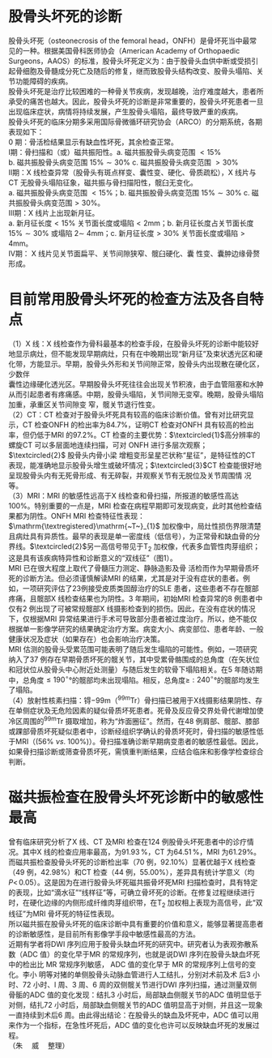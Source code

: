 # 股骨头坏死的诊断  
股骨头坏死（osteonecrosis of the femoral head，ONFH）是骨坏死当中最常见的一种。根据美国骨科医师协会（American Academy of Orthopaedic Surgeons，AAOS）的标准，股骨头坏死定义为：由于股骨头血供中断或受损引起骨细胞及骨髓成分死亡及随后的修复，继而致股骨头结构改变、股骨头塌陷、关节功能障碍的疾病。  
股骨头坏死是治疗比较困难的一种骨关节疾病，发现越晚，治疗难度越大，患者所承受的痛苦也越大。因此，股骨头坏死的诊断是非常重要的，股骨头坏死患者一旦出现临床症状，病情将持续发展，产生股骨头塌陷，最终导致严重的疾病。  
股骨头坏死的临床分期多采用国际骨微循环研究协会（ARCO）的分期系统，各期表现如下：  
0 期：骨活检结果显示有缺血性坏死，其余检查正常。  
Ⅰ期：骨扫描和（或）磁共振阳性。a.  磁共振股骨头病变范围 $<15\%$  
b.  磁共振股骨头病变范围 $15\%\sim30\%$ c.  磁共振股骨头病变范围 $>30\%$  
Ⅱ期：X 线检查异常（股骨头有斑点样变、囊性变、硬化、骨质疏松），X 线片与CT 无股骨头塌陷征象，磁共振与骨扫描阳性，髋臼无变化。  
a. 磁共振股骨头病变范围 $<15\%$；b.  磁共振股骨头病变范围   $15\%\sim30\%$ c. 磁共振股骨头病变范围$>30\%$。  
Ⅲ期：X 线片上出现新月征。  
a. 新月征长度$<15\%$ 关节面长度或塌陷$<2\mathrm{mm}$；b.   新月征长度占关节面长度 $15\%\sim30\%$  或塌陷 $2\sim$ $4\mathrm{mm}$；c. 新月征长度$>30\%$ 关节面长度或塌陷$>4\mathrm{{mm}}$。  
Ⅳ期： X  线片见关节面扁平、关节间隙狭窄、髋臼硬化、囊 性变、囊肿边缘骨赘形成。  
#  目前常用股骨头坏死的检查方法及各自特点  
（1）X 线：X 线检查作为骨科最基本的检查手段，在股骨头坏死的诊断中能较好地显示病灶，但不能发现早期病灶，只有在中晚期出现“新月征”及束状透光区和硬化带，方能显示。早期，股骨头外形和关节间隙正常，股骨头内出现散在硬化区，少数伴  
囊性边缘硬化透光区。早期股骨头坏死往往会出现关节积液，由于血管阻塞和水肿从而引起患者有疼痛感。中期，股骨头塌陷，关节间隙无变窄。晚期，股骨头塌陷加重，承重区关节间隙变 窄，髋关节退行性变。  
（2）CT：CT 检查对于股骨头坏死具有较高的临床诊断价值。曾有对比研究显示，CT 检查ONFH 的检出率为$84.7\%$，证明CT 检查对ONFH 具有较高的检出率，但仍低于MRI 的$97.2\%$。CT 检查的主要优势：$\textcircled{1}$高分辨率的螺旋CT 可以多层面地连续扫描，可对 ONFH  进行多层次观察； $\textcircled{2}$ 股骨头内骨小梁 增粗变形呈星芒状称“星征”，是特征性的CT 表现，能准确地显示股骨头增生或破坏情况；$\textcircled{3}$CT 检查能很好地呈现股骨头内有无死骨形成、有无碎裂，并观察关节有无脱位及关节周围情 况等。  
（3）MRI：MRI 的敏感性远高于X 线检查和骨扫描，所报道的敏感性高达$100\%$。特别重要的一点是，MRI 检查在病程早期即可发现病变，此时其他检查结果都为阴性。ONFH MRI 检查特征性表现：$\mathrm{\textregistered}\mathrm{~T~}_{1}$ 加权像中，局灶性损伤界限清楚且病灶具有异质性。最早的表现是单一密度线（低信号），为正常骨和缺血骨的分界线。$\textcircled{2}$另一高信号带见于$\mathrm{T}_{2}$ 加权像，代表多血管性肉芽组织；这是具有该疾病特异性和诊断意义的“双线征”（图1）。  
MRI  已在很大程度上取代了骨髓压力测定、静脉造影及骨 活检而作为早期骨质坏死的诊断方法。但必须谨慎解读MRI 的结果，尤其是对于没有症状的患者。例如，一项研究评估了23例接受皮质类固醇治疗的SLE 患者，这些患者不存在髋部疼痛，且髋部X 线检查结果也为阴性。3 年期间，初始MRI 检查异常的8 例患者中仅有2 例出现了可被常规髋部X 线摄影检查到的损伤。因此，在没有症状的情况下，仅根据MRI 异常结果进行手术可导致部分患者被过度治疗。所以，绝不能仅根据单一影像学研究的结果确定治疗方案。病变大小、病变部位、患者年龄、一般健康状况及症状（如果存在）也会影响治疗决策。  
MRI 估测的股骨头受累范围可能表明了随后发生塌陷的可能性。例如，一项研究纳入了37 例存在早期骨质坏死的髋关节，其中受累骨骼围成的总角度（在矢状位和冠状位从股骨头中心附近处测量）与随后发生的软骨下塌陷相关。在5 年随访期中，总角度$\leqslant190^{\circ}$°的髋部均未出现塌陷。相反，总角度≥$:240^{\circ}$°的髋部均发生了塌陷。  
（4）放射性核素扫描：锝$-99\mathrm{m}$（$^{99\mathrm{{m}}}\mathrm{{Tr}}$）骨扫描已被用于X线摄影结果阴性、存在单侧症状及无危险因素的疑似骨质坏死患者。死骨及反应骨交界处骨代谢增加使冷区周围的$^{99\mathrm{{m}}}\mathrm{{Tr}}$ 摄取增加，称为“炸面圈征”。然而，在48 例肩部、髋部、膝部或踝部骨质坏死疑似患者中，诊断经组织学确认的骨质坏死时，骨扫描的敏感性低于MRI（$\left(56\%\ \nu s.\ 100\%\right)$）。骨扫描准确诊断早期病变患者的敏感性最低。因此，如果骨扫描诊断或筛查骨质坏死，需慎重判断结果，应结合临床和影像学检查综合判断。  
#  磁共振检查在股骨头坏死诊断中的敏感性最高  
曾有临床研究分析了X 线、CT 及MRI 检查在124 例股骨头坏死患者中的诊疗情况。其中X 线的检查应用率最高，为$91.93\,\%$，CT 为$64.51\,\%$，MRI 为$61.29\%$。而磁共振检查股骨头坏死的诊断检出率（70 例，$92.10\%$）显著优越于X 线检查（49 例，$42.98\%$）和CT 检查（44 例，$55.00\%$），差异具有统计学意义（均$P<\,0.05$）。这是因为在进行股骨头坏死磁共振骨坏死MRI 扫描检查时，具有特定的表现，比如“滴水征”“线样征”等，可确立骨坏死的诊断。在修复过程继续进行时，在硬化边缘的内侧形成纤维肉芽组织带，在$\mathrm{T}_{2}$ 加权相上表现为高信号，此“双线征”为MRI 骨坏死的特征性表现。  
所以磁共振在股骨头坏死的临床诊断中具有重要的价值和意义，能够显著提高患者的诊断敏感性，是目前所有影像学手段中敏感性最高的方法。  
近期有学者将DWI 序列应用于股骨头缺血坏死的研究中。研究者认为表观弥散系数（ADC 值）的变化早于MR 的常规序列，也就是说DWI 序列在股骨头缺血坏死中的检出比 MR 常规序列敏感， ADC  值的变化早于 MR  的常规序列上信号的变化。李小 明等对猪的单侧股骨头动脉血管进行人工结扎，分别对术前及术 后3 小时、72 小时、l 周、3 周、6 周的双侧髋关节进行DWI 序列扫描，通过测量双侧骨骺的ADC 值的变化发现：结扎3 小时后，局部缺血侧髋关节的ADC 值明显低于对侧，结扎72 小时后，局部缺血侧髋关节的ADC 值明显高于对侧，并且这一现象一直持续到术后6 周。由此得出结论：在股骨头的缺血及坏死中，ADC 值可以用来作为一个指标，在急性坏死后，ADC 值的变化也许可以反映缺血坏死的发展过程。  
（朱  威  整理）  